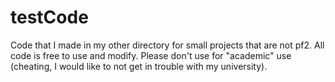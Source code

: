 # testCode
Code that I made in my other directory for small projects that are not pf2.
All code is free to use and modify. 
Please don't use for "academic" use (cheating, I would like to not get in trouble with my university).
